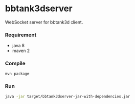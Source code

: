 # bbtank3dserver

WebSocket server for bbtank3d client.


### Requirement

- java 8
- maven 2


### Compile

```sh
mvn package
```

### Run

```sh
java -jar target/bbtank3dserver-jar-with-dependencies.jar
```